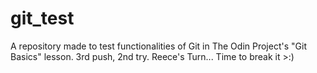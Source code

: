 # git_test
A repository made to test functionalities of Git in The Odin Project's "Git Basics" lesson.
3rd push, 2nd try. Reece's Turn... Time to break it >:)